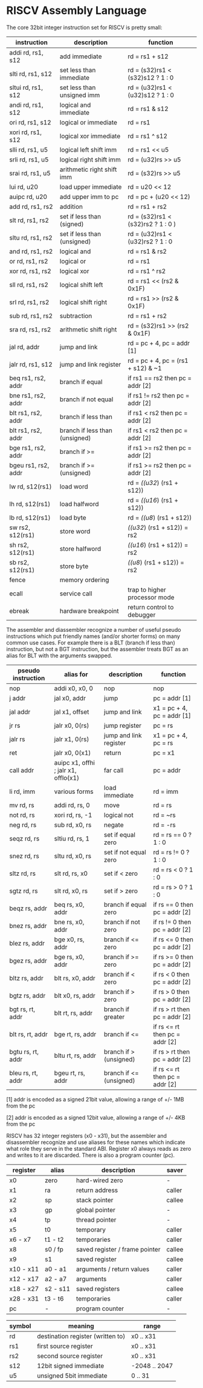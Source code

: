 # RISCV Assembly Language

The core 32bit integer instruction set for RISCV is pretty small:

| instruction | description | function |
| -- | -- | -- |
| addi rd, rs1, s12 | add immediate | rd = rs1 + s12 |
| slti rd, rs1, s12 | set less than immediate | rd = (s32)rs1 < (s32)s12 ? 1 : 0 |
| sltui rd, rs1, s12 | set less than unsigned imm | rd = (u32)rs1 < (u32)s12 ? 1 : 0 |
| andi rd, rs1, s12 | logical and immediate | rd = rs1 & s12 |
| ori rd, rs1, s12 | logical or immediate | rd = rs1 | s12 |
| xori rd, rs1, s12 | logical xor immediate | rd = rs1 ^ s12 |
| slli rd, rs1, u5 | logical left shift imm | rd = rs1 << u5 |
| srli rd, rs1, u5 | logical right shift imm | rd = (u32)rs >> u5 |
| srai rd, rs1, u5 | arithmetic right shift imm | rd = (s32)rs >> u5 |
| lui rd, u20 | load upper immediate | rd = u20 << 12 |
| auipc rd, u20 | add upper imm to pc | rd = pc + (u20 << 12) |
| add rd, rs1, rs2 | addition | rd = rs1 + rs2 |
| slt rd, rs1, rs2 | set if less than (signed) | rd = (s32)rs1 < (s32)rs2 ? 1 : 0 ) |
| sltu rd, rs1, rs2 | set if less than (unsigned) | rd = (u32)rs1 < (u32)rs2 ? 1 : 0 |
| and rd, rs1, rs2 | logical and | rd = rs1 & rs2 |
| or rd, rs1, rs2 | logical or | rd = rs1 | rs2 |
| xor rd, rs1, rs2 | logical xor | rd = rs1 ^ rs2 |
| sll rd, rs1, rs2 | logical shift left | rd = rs1 << (rs2 & 0x1F) |
| srl rd, rs1, rs2 | logical shift right | rd = rs1 >> (rs2 & 0x1F) |
| sub rd, rs1, rs2 | subtraction | rd = rs1 + rs2 |
| sra rd, rs1, rs2 | arithmetic shift right | rd = (s32)rs1 >> (rs2 & 0x1F) |
| jal rd, addr | jump and link | rd = pc + 4, pc = addr [1] | 
| jalr rd, rs1, s12 | jump and link register | rd = pc + 4, pc = (rs1 + s12) & ~1 |
| beq rs1, rs2, addr | branch if equal | if rs1 == rs2 then pc = addr [2] |
| bne rs1, rs2, addr | branch if not equal | if rs1 != rs2 then pc = addr [2] |
| blt rs1, rs2, addr | branch if less than| if rs1 < rs2 then pc = addr [2] |
| blt rs1, rs2, addr | branch if less than (unsigned) | if rs1 < rs2 then pc = addr [2] |
| bge rs1, rs2, addr | branch if >= | if rs1 >= rs2 then pc = addr [2] |
| bgeu rs1, rs2, addr | branch if >= (unsigned) | if rs1 >= rs2 then pc = addr [2] |
| lw rd, s12(rs1) | load word | rd = *((u32*) (rs1 + s12)) |
| lh rd, s12(rs1) | load halfword | rd = *((u16*) (rs1 + s12)) |
| lb rd, s12(rs1) | load byte | rd = *((u8*) (rs1 + s12)) |
| sw rs2, s12(rs1) | store word | *((u32*) (rs1 + s12)) = rs2 |
| sh rs2, s12(rs1) | store halfword | *((u16*) (rs1 + s12)) = rs2 |
| sb rs2, s12(rs1) | store byte | *((u8*) (rs1 + s12)) = rs2 |
| fence | memory ordering | |
| ecall | service call | trap to higher processor mode |
| ebreak | hardware breakpoint | return control to debugger |


The assembler and diassembler recognize a number of useful pseudo instructions which put friendly names (and/or shorter forms) on many common use cases.  For example there is a BLT (branch if less than) instruction, but not a BGT instruction, but the assembler treats BGT as an alias for BLT with the arguments swapped.

| pseudo instruction | alias for | description | function |
| ------------------ | --------- | ----------- | -------- |
| nop | addi x0, x0, 0 | nop | nop | - |
| j addr | jal x0, addr | jump | pc = addr [1] |
| jal addr | jal x1, offset | jump and link | x1 = pc + 4, pc = addr [1] |
| jr rs | jalr x0, 0(rs) | jump register | pc = rs |
| jalr rs | jalr x1, 0(rs) | jump and link register | x1 = pc + 4, pc = rs |
| ret | jalr x0, 0(x1) | return | pc = x1 |
| call addr | auipc x1, offhi ; jalr x1, offlo(x1) | far call | pc = addr |
| li rd, imm | various forms | load immediate | rd = imm |
| mv rd, rs | addi rd, rs, 0 | move | rd = rs |
| not rd, rs | xori rd, rs, -1 | logical not | rd = ~rs |
| neg rd, rs | sub rd, x0, rs | negate | rd = -rs |
| seqz rd, rs | sltiu rd, rs, 1 | set if equal zero | rd = rs == 0 ? 1 : 0 |
| snez rd, rs | sltu rd, x0, rs | set if not equal zero | rd = rs != 0 ? 1 : 0 |
| sltz rd, rs | slt rd, rs, x0 | set if < zero | rd = rs < 0 ? 1 : 0 |
| sgtz rd, rs | slt rd, x0, rs | set if > zero | rd = rs > 0 ? 1 : 0 |
| beqz rs, addr | beq rs, x0, addr | branch if equal zero | if rs == 0 then pc = addr [2] |
| bnez rs, addr | bne rs, x0, addr | branch if not zero | if rs != 0 then pc = addr [2] |
| blez rs, addr | bge x0, rs, addr | branch if <= zero | if rs <= 0 then pc = addr [2] |
| bgez rs, addr | bge rs, x0, addr | branch if >= zero | if rs >= 0 then pc = addr [2] |
| bltz rs, addr | blt rs, x0, addr | branch if < zero | if rs < 0 then pc = addr [2] |
| bgtz rs, addr | blt x0, rs, addr | branch if > zero | if rs > 0 then pc = addr [2] |
| bgt rs, rt, addr | blt rt, rs, addr | branch if greater | if rs > rt then pc = addr [2] |
| blt rs, rt, addr | bge rt, rs, addr | branch if <= | if rs <= rt then pc = addr [2] |
| bgtu rs, rt, addr | bltu rt, rs, addr | branch if > (unsigned) | if rs > rt then pc = addr [2] |
| bleu rs, rt, addr | bgeu rt, rs, addr | branch if <= (unsigned) | if rs <= rt then pc = addr [2] |

[1] addr is encoded as a signed 21bit value, allowing a range of +/- 1MB from the pc

[2] addr is encoded as a signed 12bit value, allowing a range of +/- 4KB from the pc


RISCV has 32 integer registers (x0 - x31), but the assembler and disassembler recognize and use aliases for these names which indicate what role they serve in the standard ABI.  Register x0 always reads as zero and writes to it are discarded. There is also a program counter (pc).

| register | alias | description | saver |
| -------- | ----- | ----------- | ----- |
| x0 | zero | hard-wired zero | - |
| x1 | ra | return address | caller |
| x2 | sp | stack pointer | callee |
| x3 | gp | global pointer | - |
| x4 | tp | thread pointer | - |
| x5 | t0 | temporary | caller |
| x6 - x7 | t1 - t2 | temporaries | caller |
| x8 | s0 / fp | saved register / frame pointer | callee |
| x9 | s1 | saved register | callee |
| x10 - x11 | a0 - a1 | arguments / return values | caller |
| x12 - x17 | a2 - a7 | arguments | caller |
| x18 - x27 | s2 - s11 | saved registers | callee |
| x28 - x31 | t3 - t6 | temporaries | caller |
| pc | - | program counter | - |


| symbol | meaning | range |
| ------ | ------- | ----- |
| rd | destination register (written to) | x0 .. x31  |
| rs1 | first source register | x0 .. x31 |
| rs2 | second source register | x0 .. x31 |
| s12 | 12bit signed immediate | -2048 .. 2047 |
| u5 | unsigned 5bit immediate | 0 .. 31 |

